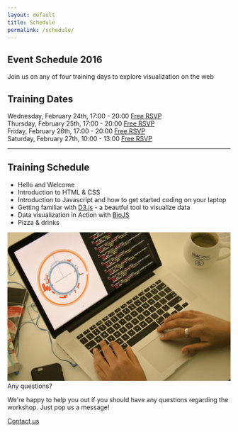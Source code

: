 ```yaml
---
layout: default
title: Schedule
permalink: /schedule/
---
```

<section class="blue lighten-3">
  <div class="container">
    <div class="row">
      <div class="RSVPcol s12 white-text">
          <h1>Event Schedule 2016</h1>
      </div>
    </div>
  </div>
</section>
<section class="blue lighten-3 white-text">
	<div class="container">
		<div class="row">
			<div class="col s12">
				<p class="subheader">Join us on any of four training days to explore
				visualization on the web</p>
			</div>
		</div>
	</div>
</section>
<section class="container">
  <article>
    <div class="row">
      <div class="col s12">
        <h2>Training Dates</h2>
          <div class="row">
            <div class="col s12 m6">
              Wednesday, February 24th, 17:00 - 20:00 <a class="btn tertiary-bg uppercase right" href="#" target="_blank">Free RSVP</a>
            </div>
          </div>
          <div class="row">
            <div class="col s12 m6">
              Thursday, February 25th, 17:00 - 20:00 <a class="btn tertiary-bg uppercase right" href="#" target="_blank">Free RSVP</a>
            </div>
          </div>
          <div class="row">
            <div class="col s12 m6">
              Friday, February 26th, 17:00 - 20:00 <a class="btn tertiary-bg uppercase right" href="#" target="_blank">Free RSVP</a>
            </div>
          </div>
          <div class="row">
            <div class="col s12 m6">
              Saturday, February 27th, 10:00 - 13:00 <a class="btn tertiary-bg uppercase right" href="#" target="_blank">Free RSVP</a>
            </div>
          </div>
        </ul>
      </div>
    </div>
    <hr/>
    <section class="padded">
    <div class="row">
      <div class="col s12 m8">
        <h2>Training Schedule</h2>
        <ul>
          <li class="mt-1">Hello and Welcome</li>
          <li class="mt-1">Introduction to HTML &amp; CSS</li>
          <li class="mt-1">Introduction to Javascript and how to get started coding on your laptop</li>
          <li class="mt-1">Getting familiar with <a href="http://d3js.org/" target="dthree">D3.js</a> - a beautful tool to visualize data</li>
          <li class="mt-1">Data visualization in Action with <a href="http://www.biojs.net" target="biojs">BioJS</a></li>
          <li class="mt-1">Pizza &amp; drinks</li>
        </ul>
      </div>
      <div class="col s12 m4">
          <div class="card blue lighten-3">
            <div class="card-image">
              <img src="/media/contact-us.jpg"/>
              <span class="card-title primary-color">Any questions?</span>
            </div>
            <div class="card-content">
              <p class="white-text">We're happy to help you out if you should have any questions regarding the workshop. 
              Just pop us a message!</p>
            </div>
            <div class="card-action">
              <a href="/contact">Contact us</a>
            </div>
          </div>
      </div>
    </div>
    </section>
  </article>
</section>
